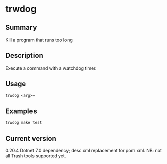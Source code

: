 # trwdog

## Summary

Kill a program that runs too long

## Description

Execute a command with a watchdog timer.

## Usage

    trwdog <arg>+

## Examples

    trwdog make test

## Current version

0.20.4 Dotnet 7.0 dependency; desc.xml replacement for pom.xml. NB: not all Trash tools supported yet.
